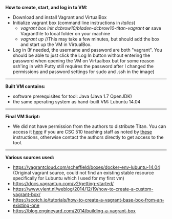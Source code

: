 __How to create, start, and log in to VM:__
 * Download and install Vagrant and VirtualBox
 * Initialize vagrant box (command line instructions in _italics_)
   * _vagrant box init dcbrow10/bladen-dcbrow10-titan-vagrant_ __or__ save Vagrantfile to local folder on your machine
   * _vagrant up_ //This may take a few minutes, but should add the box and start up the VM in VirtualBox.
 * Log in (If needed, the username and password are both "vagrant". You should be able to just click the Log In button without entering the password when opening the VM on Virtualbox but for some reason ssh'ing in with Putty still requires the password after I changed the permissions and password settings for sudo and .ssh in the image)

***
__Built VM contains:__
* software prerequisites for tool: Java (Java 1.7 OpenJDK)
* the same operating system as hand-built VM: Lubuntu 14.04

***

__Final VM Script:__

- We did not have permission from the authors to distribute Titan. You can access it [here](https://drive.google.com/open?id=0B384dHeXAHG5TXRJMzBSRHV4eWs) if you are CSC 510 teaching staff as noted by [these](https://piazza.com/class/idk9st8m26917?cid=263) instructions, otherwise contact the authors directly to get access to the tool.

***

__Various sources used:__
* https://vagrantcloud.com/scheffield/boxes/docker-env-lubuntu-14.04 (Original vagrant source, could not find an existing stable resource specifically for Lubuntu which I used for my first vm)
* https://docs.vagrantup.com/v2/getting-started/
* https://www.vlent.nl/weblog/2014/12/19/how-to-create-a-custom-vagrant-box/
* https://scotch.io/tutorials/how-to-create-a-vagrant-base-box-from-an-existing-one
* https://blog.engineyard.com/2014/building-a-vagrant-box

